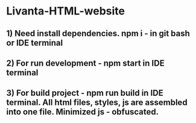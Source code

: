 # Livanta-HTML-website
## 1) Need install dependencies. npm i - in git bash or IDE terminal
## 2) For run development - npm start in IDE terminal
## 3) For build project - npm run build in IDE terminal. All html files, styles, js are assembled into one file. Minimized js - obfuscated.
